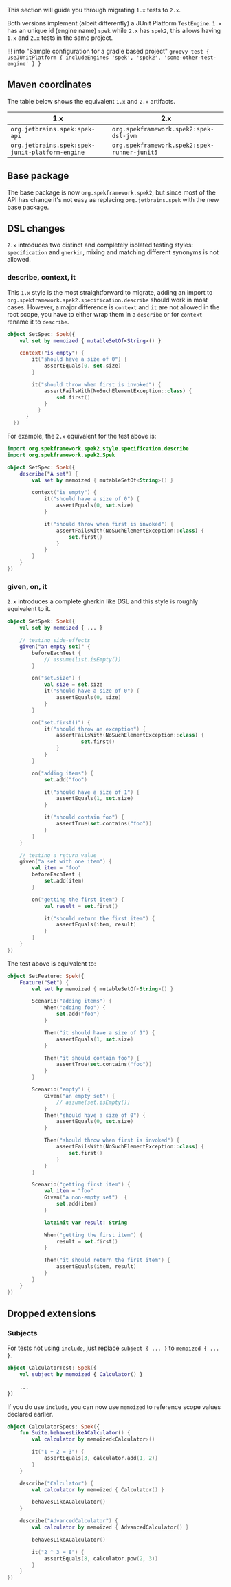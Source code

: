 This section will guide you through migrating `1.x` tests to `2.x`.

Both versions implement (albeit differently) a JUnit Platform `TestEngine`. `1.x` has an unique id (engine name) `spek` while `2.x`
has `spek2`, this allows having `1.x` and `2.x` tests in the same project.

!!! info "Sample configuration for a gradle based project"
    ```groovy
    test {
        useJUnitPlatform {
            includeEngines 'spek', 'spek2', 'some-other-test-engine'
        }
    }
    ```

## Maven coordinates
The table below shows the equivalent `1.x` and `2.x` artifacts.

| 1.x                                             | 2.x                                          |
|-------------------------------------------------|----------------------------------------------|
| `org.jetbrains.spek:spek-api`                   | `org.spekframework.spek2:spek-dsl-jvm`       |
| `org.jetbrains.spek:spek-junit-platform-engine` | `org.spekframework.spek2:spek-runner-junit5` |

## Base package
The base package is now `org.spekframework.spek2`, but since most of the API has change it's not easy as replacing
`org.jetbrains.spek` with the new base package.

## DSL changes
`2.x` introduces two distinct and completely isolated testing styles: `specification` and `gherkin`, mixing and matching
different synonyms is not allowed.

### describe, context, it
This `1.x` style is the most straightforward to migrate, adding an import to
`org.spekframework.spek2.specification.describe` should work in most cases. However, a major difference is `context` and `it` are not allowed in the root
scope, you have to either wrap them in a `describe` or for `context` rename it to `describe`.

```kotlin
object SetSpec: Spek({
    val set by memoized { mutableSetOf<String>() }

    context("is empty") {
        it("should have a size of 0") {
            assertEquals(0, set.size)
        }

        it("should throw when first is invoked") {
            assertFailsWith(NoSuchElementException::class) {
                set.first()
            }
          }
      }
  })
```

For example, the `2.x` equivalent for the test above is:

```kotlin
import org.spekframework.spek2.style.specification.describe
import org.spekframework.spek2.Spek

object SetSpec: Spek({
    describe("A set") {
        val set by memoized { mutableSetOf<String>() }

        context("is empty") {
            it("should have a size of 0") {
                assertEquals(0, set.size)
            }

            it("should throw when first is invoked") {
                assertFailsWith(NoSuchElementException::class) {
                    set.first()
                }
            }
        }
    }
})
```

### given, on, it
`2.x` introduces a complete gherkin like DSL and this style is roughly equivalent to it.

```kotlin
object SetSpek: Spek({
    val set by memoized { ... }

    // testing side-effects
    given("an empty set)" {
        beforeEachTest {
            // assume(list.isEmpty())
        }

        on("set.size") {
            val size = set.size
            it("should have a size of 0") {
                assertEquals(0, size)
            }
        }

        on("set.first()") {
            it("should throw an exception") {
                assertFailsWith(NoSuchElementException::class) {
                        set.first()
                }
            }
        }

        on("adding items") {
            set.add("foo")

            it("should have a size of 1") {
                assertEquals(1, set.size)
            }

            it("should contain foo") {
                assertTrue(set.contains("foo"))
            }
        }
    }

    // testing a return value
    given("a set with one item") {
        val item = "foo"
        beforeEachTest {
            set.add(item)
        }

        on("getting the first item") {
            val result = set.first()

            it("should return the first item") {
                assertEquals(item, result)
            }
        }
    }
})
```

The test above is equivalent to:

```kotlin
object SetFeature: Spek({
    Feature("Set") {
        val set by memoized { mutableSetOf<String>() }

        Scenario("adding items") {
            When("adding foo") {
                set.add("foo")
            }

            Then("it should have a size of 1") {
                assertEquals(1, set.size)
            }

            Then("it should contain foo") {
                assertTrue(set.contains("foo"))
            }
        }

        Scenario("empty") {
            Given("an empty set") {
                // assume(set.isEmpty())
            }
            Then("should have a size of 0") {
                assertEquals(0, set.size)
            }

            Then("should throw when first is invoked") {
                assertFailsWith(NoSuchElementException::class) {
                    set.first()
                }
            }
        }

        Scenario("getting first item") {
            val item = "foo"
            Given("a non-empty set")  {
                set.add(item)
            }

            lateinit var result: String

            When("getting the first item") {
                result = set.first()
            }

            Then("it should return the first item") {
                assertEquals(item, result)
            }
        }
    }
})
```


## Dropped extensions
### Subjects
For tests not using `include`, just replace `subject { ... }` to `memoized { ... }`.

```kotlin
object CalculatorTest: Spek({
    val subject by memoized { Calculator() }
    
    ...
})
```

If you do use `include`, you can now use `memoized` to reference scope values declared earlier.

```kotlin
object CalculatorSpecs: Spek({
    fun Suite.behavesLikeACalculator() {
        val calculator by memoized<Calculator>()

        it("1 + 2 = 3") {
            assertEquals(3, calculator.add(1, 2))
        }
    }

    describe("Calculator") {
        val calculator by memoized { Calculator() }

        behavesLikeACalculator()
    }

    describe("AdvancedCalculator") {
        val calculator by memoized { AdvancedCalculator() }

        behavesLikeACalculator()

        it("2 ^ 3 = 8") {
            assertEquals(8, calculator.pow(2, 3))
        }
    }
})
```
